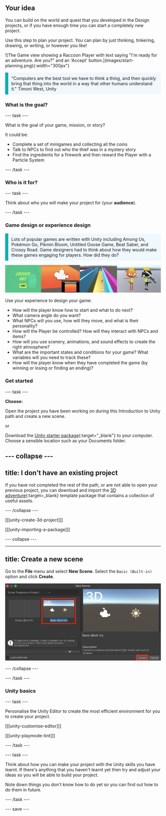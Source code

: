 ## Your idea

<div style="display: flex; flex-wrap: wrap">
<div style="flex-basis: 200px; flex-grow: 1; margin-right: 15px;">
You can build on the world and quest that you developed in the Design projects, or if you have enough time you can start a completely new project. 

Use this step to plan your project. You can plan by just thinking, tinkering, drawing, or writing, or however you like!
</div>
<div>
![The Game view showing a Raccoon Player with text saying "I'm ready for an adventure. Are you?" and an 'Accept' button.](images/start-planning.png){:width="300px"}
</div>
</div>

<p style="border-left: solid; border-width:10px; border-color: #0faeb0; background-color: aliceblue; padding: 10px;">"Computers are the best tool we have to think a thing, and then quickly bring that thing into the world in a way that other humans understand it." Timoni West, Unity</p>

### What is the goal?

--- task ---

What is the goal of your game, mission, or story?

It could be:
- Complete a set of minigames and collecting all the coins
- Talk to NPCs to find out who the thief was in a mystery story
- Find the ingredients for a firework and then reward the Player with a Particle System

--- /task ---

### Who is it for?

--- task ---

Think about who you will make your project for (your **audience**).

--- /task ---

### Game design or experience design

<p style="border-left: solid; border-width:10px; border-color: #0faeb0; background-color: aliceblue; padding: 10px;">Lots of popular games are written with Unity including Among Us, Pokémon Go, Pikmin Bloom, Untitled Goose Game, Beat Saber, and Crossy Road. Game designers had to think about how they would make these games engaging for players. How did they do?</p>

![A strip of images showing a start screen, the camera, NPCs, and Player characters.](images/planning-questions.png)

Use your experience to design your game:
- How will the player know how to start and what to do next?
- What camera angle do you want?
- What NPCs will you use, how will they move, and what is their personality?
- How will the Player be controlled? How will they interact with NPCs and items?
- How will you use scenery, animations, and sound effects to create the right atmosphere?
- What are the important states and conditions for your game? What variables will you need to track these?
- How will the player know when they have completed the game (by winning or losing or finding an ending)?

### Get started

--- task ---

**Choose:**

Open the project you have been working on during this Introduction to Unity path and create a new scene.

or

Download the [Unity starter package](https://rpf.io/p/en/3d-adventure-go){:target="_blank"} to your computer. Choose a sensible location such as your Documents folder.

--- collapse ---
---
title: I don't have an existing project
---

If you have not completed the rest of the path, or are not able to open your previous project, you can download and import the [3D adventure](https://rpf.io/p/en/3d-adventure-go){:target=_blank} template package that contains a collection of useful assets.

--- /collapse ---

[[[unity-create-3d-project]]]

[[[unity-importing-a-package]]]

--- collapse ---

---
title: Create a new scene
---

Go to the **File** menu and select **New Scene**. Select the `Basic (Built-in)` option and click **Create**.

![The New Scene pop-up window with Basic (Built-in) and Create highlighted.](images/new-scene-options.png)

--- /collapse ---

--- /task ---

### Unity basics

--- task ---

Personalise the Unity Editor to create the most efficient environment for you to create your project.

[[[unity-customise-editor]]]

[[[unity-playmode-tint]]]

--- /task ---

--- task ---

Think about how you can make your project with the Unity skills you have learnt. If there's anything that you haven't learnt yet then try and adjust your ideas so you will be able to build your project.

Note down things you don't know how to do yet so you can find out how to do them in future.

--- /task ---

--- save ---
